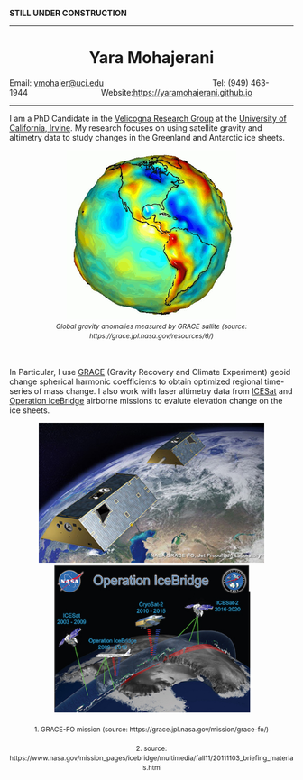 **STILL UNDER CONSTRUCTION**

---

<center><h1>Yara Mohajerani</h1></center>   

Email: <ymohajer@uci.edu>&nbsp;&nbsp;&nbsp;&nbsp;&nbsp;&nbsp;&nbsp;&nbsp;&nbsp;&nbsp;&nbsp;&nbsp;&nbsp;&nbsp;&nbsp;&nbsp;&nbsp;&nbsp;&nbsp;&nbsp;&nbsp;&nbsp;&nbsp;&nbsp;&nbsp;&nbsp;&nbsp;&nbsp;&nbsp;&nbsp;&nbsp;&nbsp;&nbsp;&nbsp;&nbsp;&nbsp;&nbsp;&nbsp;&nbsp;&nbsp;&nbsp;&nbsp;&nbsp;&nbsp;&nbsp;&nbsp;&nbsp;&nbsp;&nbsp;Tel: (949) 463-1944&nbsp;&nbsp;&nbsp;&nbsp;&nbsp;&nbsp;&nbsp;&nbsp;&nbsp;&nbsp;&nbsp;&nbsp;&nbsp;&nbsp;&nbsp;&nbsp;&nbsp;&nbsp;&nbsp;&nbsp;&nbsp;&nbsp;&nbsp;&nbsp;&nbsp;&nbsp;&nbsp;&nbsp;&nbsp;&nbsp;&nbsp;&nbsp;&nbsp;Website:<https://yaramohajerani.github.io> 

---

I am a PhD Candidate in the [Velicogna Research Group](http://faculty.sites.uci.edu/velicogna/) at the [University of California, Irvine](https://uci.edu). My research focuses on using satellite gravity and altimetry data to study changes in the Greenland and Antarctic ice sheets. 

<center><img src="./images.dir/geoid.gif" width="300"></center>
<center><small><i>Global gravity anomalies measured by GRACE sallite (source: https://grace.jpl.nasa.gov/resources/6/)</i></small></center><br /><br />    

In Particular, I use [GRACE](https://grace.jpl.nasa.gov) (Gravity Recovery and Climate Experiment) geoid change spherical harmonic coefficients to obtain optimized regional time-series of mass change. I also work with laser altimetry data from [ICESat](https://icesat.gsfc.nasa.gov) and [Operation IceBridge](https://www.nasa.gov/mission_pages/icebridge/index.html) airborne missions to evalute elevation change on the ice sheets.  


<center><img src="./images.dir/grace2.jpg" width="400"/> <img src="./images.dir/icebrdige2.jpg" width="350"/></center><br />
<center><small>1. GRACE-FO mission (source: https://grace.jpl.nasa.gov/mission/grace-fo/)</small></center><br />
<center><small>2. source: https://www.nasa.gov/mission_pages/icebridge/multimedia/fall11/20111103_briefing_materials.html</small></center>
